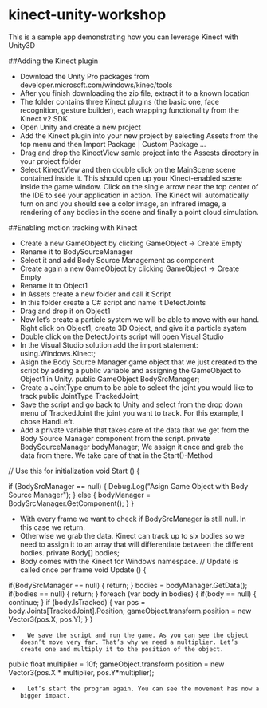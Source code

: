 # kinect-unity-workshop
This is a sample app demonstrating how you can leverage Kinect with Unity3D 


##Adding the Kinect plugin 

* Download the Unity Pro packages from developer.microsoft.com/windows/kinec/tools
*	After you finish downloading the zip file, extract it to a known location
*	The folder contains three Kinect plugins (the basic one, face recognition, gesture builder), each wrapping functionality from the Kinect v2 SDK
*	Open Unity and create a new project
*	Add the Kinect plugin into your new project by selecting Assets from the top menu and then Import Package | Custom Package …
*	Drag and drop the KinectView samle project into the Assests directory in your project folder
*	Select KinectView and then double click on the MainScene scene contained inside it. This should open up your Kinect-enabled scene inside the game window. Click on the single arrow near the top center of the IDE to see your application in action. The Kinect will automatically turn on and you should see a color image, an infrared image, a rendering of any bodies in the scene and finally a point cloud simulation.

##Enabling motion tracking with Kinect

*	Create a new GameObject by clicking GameObject -> Create Empty
*	Rename it to BodySourceManager
*	Select it and add Body Source Management as component 
*	Create again a new GameObject  by clicking GameObject -> Create Empty
*	Rename it to Object1 
*	In Assets create a new folder and call it Script
*	In this folder create a C# script and name it DetectJoints 
*	Drag and drop it on Object1
*	Now let’s create a particle system we will be able to move with our hand. Right click on Object1, create 3D Object, and give it a particle system
*	Double click on the DetectJoints script will open Visual Studio 
*	In the Visual Studio solution add the import statement: using.Windows.Kinect;
*	Asign the Body Source Manager game object that we just created to the script by adding a public variable and assigning the GameObject to Object1 in Unity. 
public GameObject BodySrcManager;
*	Create a JointType enum to be able to select the joint you would like to track 
public JointType TrackedJoint;
*	Save the script and go back to Unity and select from the drop down menu of TrackedJoint the joint you want to track. For this example, I chose HandLeft. 
*	Add a private variable that takes care of the data that we get from the Body Source Manager component from the script. 
private BodySourceManager bodyManager;
We assign it once and grab the data from there. We take care of that in the Start()-Method

// Use this for initialization
void Start () {

 if (BodySrcManager == null)
 {
   Debug.Log("Asign Game Object with Body Source Manager");
 }
   else
 {
   bodyManager = BodySrcManager.GetComponent<BodySourceManager>();
 }
}

*	With every frame we want to check if BodySrcManager is still null. In this case we return. 
*	Otherwise we grab the data. Kinect can track up to six bodies so we need to assign it to an array that will differentiate between the different bodies. 
private Body[] bodies;
*	Body comes with the Kinect for Windows namespace. 
// Update is called once per frame
void Update () {
	
 if(BodySrcManager == null)
 {
return;
 }
 bodies = bodyManager.GetData();
 if(bodies == null)
 {
       return;
 }
 foreach (var body in bodies)
 {
 if(body == null)
 {
 continue;
 }
 if (body.IsTracked)
 {
  var pos = body.Joints[TrackedJoint].Position;
  gameObject.transform.position = new Vector3(pos.X, pos.Y);
 }
}
*		We save the script and run the game. As you can see the object doesn’t move very far. That’s why we need a multiplier. Let’s create one and multiply it to the position of the object. 
public float multiplier = 10f;
gameObject.transform.position = new Vector3(pos.X * multiplier, pos.Y*multiplier);
	
*		Let’s start the program again. You can see the movement has now a bigger impact. 

